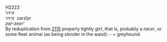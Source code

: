 H2223  
זרזיר  
זַרזִיר ‎ zarzı̂yr  
*zar-zeer‘*  
By reduplication from [2115](h2115) properly tightly *girt*, that is,
probably a *racer*, or some fleet animal (as being *slender* in the
waist): - + greyhound.  
